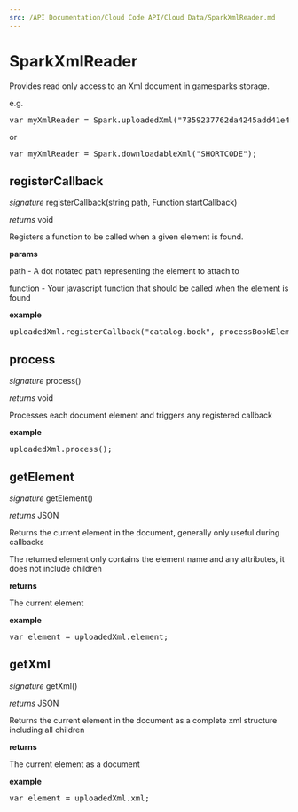 ```yaml
---
src: /API Documentation/Cloud Code API/Cloud Data/SparkXmlReader.md
---
```


# SparkXmlReader

Provides read only access to an Xml document in gamesparks storage.

e.g.

<pre rel="highlighter" code-brush="js" contenteditable="false">var myXmlReader = Spark.uploadedXml("7359237762da4245add41e44bc994cdd");</pre>

or

<pre rel="highlighter" code-brush="js" contenteditable="false">var myXmlReader = Spark.downloadableXml("SHORTCODE");</pre>



## registerCallback

_signature_ registerCallback(string path, Function startCallback)</p>

_returns_ void</p>

Registers a function to be called when a given element is found.

<b>params</b>

path - A dot notated path representing the element to attach to

function - Your javascript function that should be called when the element is found

<b>example</b>

<pre rel="highlighter" code-brush="js" contenteditable="false">uploadedXml.registerCallback("catalog.book", processBookElement);</pre>


## process

_signature_ process()</p>

_returns_ void</p>

Processes each document element and triggers any registered callback

<b>example</b>

<pre rel="highlighter" code-brush="js" contenteditable="false">uploadedXml.process();</pre>


## getElement

_signature_ getElement()</p>

_returns_ JSON</p>

Returns the current element in the document, generally only useful during callbacks

The returned element only contains the element name and any attributes, it does not include children

<b>returns</b>

The current element

<b>example</b>

<pre rel="highlighter" code-brush="js" contenteditable="false">var element = uploadedXml.element;</pre>


## getXml

_signature_ getXml()</p>

_returns_ JSON</p>

Returns the current element in the document as a complete xml structure including all children

<b>returns</b>

The current element as a document

<b>example</b>

<pre rel="highlighter" code-brush="js" contenteditable="false">var element = uploadedXml.xml;</pre>


